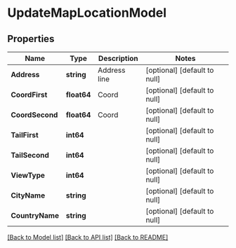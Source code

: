 # UpdateMapLocationModel

## Properties
Name | Type | Description | Notes
------------ | ------------- | ------------- | -------------
**Address** | **string** | Address line | [optional] [default to null]
**CoordFirst** | **float64** | Coord | [optional] [default to null]
**CoordSecond** | **float64** | Coord | [optional] [default to null]
**TailFirst** | **int64** |  | [optional] [default to null]
**TailSecond** | **int64** |  | [optional] [default to null]
**ViewType** | **int64** |  | [optional] [default to null]
**CityName** | **string** |  | [optional] [default to null]
**CountryName** | **string** |  | [optional] [default to null]

[[Back to Model list]](../README.md#documentation-for-models) [[Back to API list]](../README.md#documentation-for-api-endpoints) [[Back to README]](../README.md)


